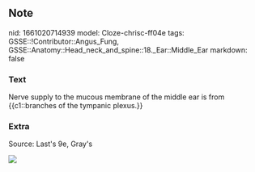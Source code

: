 ## Note
nid: 1661020714939
model: Cloze-chrisc-ff04e
tags: GSSE::!Contributor::Angus_Fung, GSSE::Anatomy::Head_neck_and_spine::18._Ear::Middle_Ear
markdown: false

### Text
Nerve supply to the mucous membrane of the middle ear is from {{c1::branches of the tympanic plexus.}}

### Extra
Source: Last's 9e, Gray's
<div><img src=
"paste-5294d864090940391ce15bd4e0ee6497761d0194.jpg"></div>
